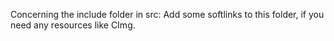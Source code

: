 Concerning the include folder in src:
Add some softlinks to this folder, if you need any resources like CImg.
